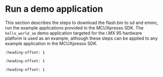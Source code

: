 # Run a demo application 

This section describes the steps to download the flash.bin to sd and emmc, run the example applications provided in the MCUXpresso SDK. The `hello_world_sm` demo application targeted for the i.MX 95 hardware platform is used as an example, although these steps can be applied to any example application in the MCUXpresso SDK.


```{include} ../topics/run_an_example_application.md
:heading-offset: 1
```

```{include} ../topics/generate_flash_bin.md
:heading-offset: 1
```

```{include} ../topics/debug_an_example_application_with_iar.md
:heading-offset: 1
```
